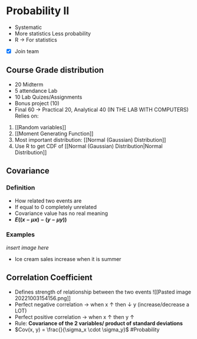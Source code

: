 # Probability II 
- Systematic
- More statistics Less probability
- R $\rightarrow$ For statistics
- [x] Join team
## Course Grade distribution
- 20 Midterm
- 5 attendance Lab
- 10 Lab Quizes/Assignments
- Bonus project (10)
- Final 60 -> Practical 20, Analytical 40 (IN THE LAB WITH COMPUTERS)
Relies on:
1. [[Random variables]]
2. [[Moment Generating Function]]
3. Most important distribution: [[Normal (Gaussian) Distribution]]
4. Use R to get CDF of [[Normal (Gaussian) Distribution|Normal Distribution]]
## Covariance
### Definition
 - How related two events are
 - If equal to 0 completely unrelated
 - Covariance value has no real meaning
 - **$E( (x-\mu x) - (y-\mu y) )$**
### Examples
 *insert image here*
- Ice cream sales increase when it is summer

## Correlation Coefficient
- Defines strength of relationship between the two events
  ![[Pasted image 20221003154156.png]]
- Perfect negative correlation -> when x $\uparrow$ then $\downarrow$ y (increase/decrease a LOT)
- Perfect positive correlation -> when x $\uparrow$ then y $\uparrow$
- Rule: **Covariance of the 2 variables/ product of standard deviations**
- $Cov(x, y) = \frac{}{\sigma_x \cdot \sigma_y}$
#Probability 
